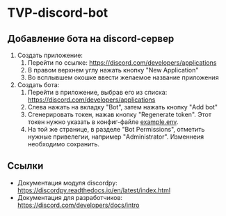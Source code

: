 # TVP-discord-bot

## Добавление бота на discord-сервер

1. Создать приложение:
    1. Перейти по ссылке: https://discord.com/developers/applications
    1. В правом верхнем углу нажать кнопку "New Application"
    1. Во всплывшем окошке ввести желаемое название приложения
1. Создать бота:
    1. Перейти в приложение, выбрав его из списка: https://discord.com/developers/applications
    1. Слева нажать на вкладку "Bot", затем нажать кнопку "Add bot"
    1. Сгенерировать токен, нажав кнопку "Regenerate token". Этот токен нужно указать в конфиг-файле [example.env](example.env).
    1. На той же странице, в разделе "Bot Permissions", отметить нужные привелегии, например "Administrator". Изменнеия необходимо сохранить.

## Ссылки

- Документация модуля discordpy:
    https://discordpy.readthedocs.io/en/latest/index.html
- Документация для разработчиков:
    https://discord.com/developers/docs/intro
